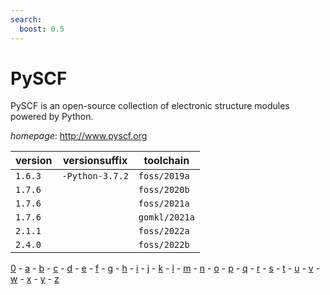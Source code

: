 ```yaml
---
search:
  boost: 0.5
---
```

# PySCF

PySCF is an open-source collection of electronic structure modules powered by Python.

*homepage*: <http://www.pyscf.org>

version | versionsuffix | toolchain
--------|---------------|----------
``1.6.3`` | ``-Python-3.7.2`` | ``foss/2019a``
``1.7.6`` |  | ``foss/2020b``
``1.7.6`` |  | ``foss/2021a``
``1.7.6`` |  | ``gomkl/2021a``
``2.1.1`` |  | ``foss/2022a``
``2.4.0`` |  | ``foss/2022b``

[0](../0/index.md) - [a](../a/index.md) - [b](../b/index.md) - [c](../c/index.md) - [d](../d/index.md) - [e](../e/index.md) - [f](../f/index.md) - [g](../g/index.md) - [h](../h/index.md) - [i](../i/index.md) - [j](../j/index.md) - [k](../k/index.md) - [l](../l/index.md) - [m](../m/index.md) - [n](../n/index.md) - [o](../o/index.md) - [p](../p/index.md) - [q](../q/index.md) - [r](../r/index.md) - [s](../s/index.md) - [t](../t/index.md) - [u](../u/index.md) - [v](../v/index.md) - [w](../w/index.md) - [x](../x/index.md) - [y](../y/index.md) - [z](../z/index.md)

